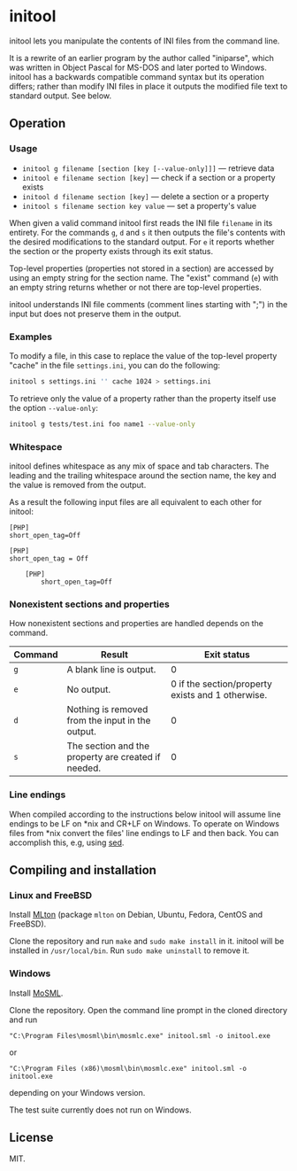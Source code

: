 # initool

initool lets you manipulate the contents of INI files from the command line.

It is a rewrite of an earlier program by the author called "iniparse", which
was written in Object Pascal for MS-DOS and later ported to Windows. initool
has a backwards compatible command syntax but its operation differs; rather
than modify INI files in place it outputs the modified file text to standard
output. See below.

## Operation

### Usage

* `initool g filename [section [key [--value-only]]]` — retrieve data
* `initool e filename section [key]` — check if a section or a property exists
* `initool d filename section [key]` — delete a section or a property
* `initool s filename section key value` — set a property's value

When given a valid command initool first reads the INI file `filename` in its
entirety. For the commands `g`, `d` and `s` it then outputs the file's
contents with the desired modifications to the standard output. For `e` it
reports whether the section or the property exists through its exit status.

Top-level properties (properties not stored in a section) are accessed by
using an empty string for the section name. The "exist" command (`e`) with an
empty string returns whether or not there are top-level properties.

initool understands INI file comments (comment lines starting with ";") in the
input but does not preserve them in the output.

### Examples

To modify a file, in this case to replace the value of the top-level property
"cache" in the file `settings.ini`, you can do the following:

```sh
initool s settings.ini '' cache 1024 > settings.ini
```

To retrieve only the value of a property rather than the property itself use
the option `--value-only`:

```sh
initool g tests/test.ini foo name1 --value-only
```

### Whitespace

initool defines whitespace as any mix of space and tab characters. The leading
and the trailing whitespace around the section name, the key and the value is
removed from the output.

As a result the following input files are all equivalent to each other for
initool:

```
[PHP]
short_open_tag=Off
```

```
[PHP]
short_open_tag = Off
```

```
    [PHP]
        short_open_tag=Off
```

### Nonexistent sections and properties

How nonexistent sections and properties are handled depends on the command.

| Command | Result | Exit status |
|---------|--------|--------------|
| `g` | A blank line is output. | 0 |
| `e` | No output. | 0 if the section/property exists and 1 otherwise. |
| `d` | Nothing is removed from the input in the output. | 0 |
| `s` | The section and the property are created if needed. | 0 |

### Line endings

When compiled according to the instructions below initool will assume line
endings to be LF on *nix and CR+LF on Windows. To operate on Windows files
from *nix convert the files' line endings to LF and then back. You can
accomplish this, e.g, using [sed](http://stackoverflow.com/a/2613834/3142963).

## Compiling and installation

### Linux and FreeBSD

Install [MLton](http://mlton.org/) (package `mlton` on Debian, Ubuntu, Fedora,
CentOS and FreeBSD).

Clone the repository and run `make` and `sudo make install` in it. initool
will be installed in `/usr/local/bin`. Run `sudo make uninstall` to remove it.

### Windows

Install [MoSML](http://mosml.org).

Clone the repository. Open the command line prompt in the cloned directory
and run

`"C:\Program Files\mosml\bin\mosmlc.exe" initool.sml -o initool.exe`

or

`"C:\Program Files (x86)\mosml\bin\mosmlc.exe" initool.sml -o initool.exe`

depending on your Windows version.

The test suite currently does not run on Windows.

## License

MIT.
